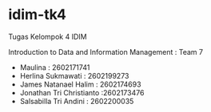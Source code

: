 # idim-tk4
 Tugas Kelompok 4 IDIM

Introduction to Data and Information Management : Team 7
- Maulina : 2602171741 
- Herlina Sukmawati : 2602199273 
- James Natanael Halim : 2602174693 
- Jonathan Tri Christianto :2602173476 
- Salsabilla Tri Andini : 2602200035
